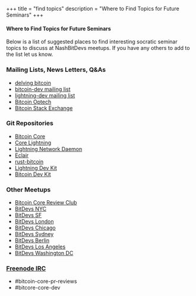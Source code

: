 +++
title = "find topics"
description = "Where to Find Topics for Future Seminars"
+++

#### Where to Find Topics for Future Seminars

Below is a list of suggested places to find interesting socratic seminar topics to discuss at 
NashBitDevs meetups. If you have any others to add to the list let us know. 

### Mailing Lists, News Letters, Q&As

  - [delving bitcoin](https://delvingbitcoin.org/)
  - [bitcoin-dev mailing list](https://groups.google.com/g/bitcoindev)
  - [lightning-dev mailing list](https://lists.linuxfoundation.org/mailman/listinfo/lightning-dev)
  - [Bitcoin Optech](https://bitcoinops.org/)
  - [Bitcoin Stack Exchange](https://bitcoin.stackexchange.com/)

### Git Repositories

  - [Bitcoin Core](https://github.com/bitcoin/bitcoin)
  - [Core Lightning](https://github.com/ElementsProject/lightning)
  - [Lightning Network Daemon](https://github.com/lightningnetwork/lnd)
  - [Eclair](https://github.com/ACINQ/eclair)
  - [rust-bitcoin](https://github.com/rust-bitcoin)
  - [Lightning Dev Kit](https://github.com/orgs/lightningdevkit)
  - [Bitcoin Dev Kit](https://github.com/bitcoindevkit)

### Other Meetups
 
  - [Bitcoin Core Review Club](https://bitcoincore.reviews/)
  - [BitDevs NYC](https://bitdevs.org)
  - [BitDevs SF](https://www.sfbitcoindevs.org/)
  - [BitDevs London](https://www.meetup.com/London-Bitcoin-Devs/)
  - [BitDevs Chicago](http://chibitdevs.org/)
  - [BitDevs Sydney](https://www.meetup.com/Bitcoin_Sydney/)
  - [BitDevs Berlin](https://bitdevs.berlin/)
  - [BitDevs Los Angeles](https://bitdevsla.org)
  - [BitDevs Washington DC](https://dcbitdevs.com/)

  
### [Freenode IRC](https://freenode.net/)

  - #bitcoin-core-pr-reviews
  - #bitcore-core-dev  